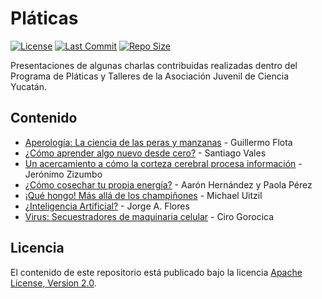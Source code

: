 # Pláticas

[![License](https://img.shields.io/github/license/ajcyucatan/platicas?style=popout-square)](https://github.com/ajcyucatan/platicas/blob/master/LICENSE "License")
[![Last Commit](https://img.shields.io/github/last-commit/ajcyucatan/platicas?style=popout-square)](https://github.com/ajcyucatan/platicas/commits/master "Last Commit")
[![Repo Size](https://img.shields.io/github/repo-size/ajcyucatan/platicas?style=popout-square)](https://github.com/ajcyucatan/platicas.git "Repo Size")

Presentaciones de algunas charlas contribuidas realizadas dentro del Programa de Pláticas y Talleres de la Asociación Juvenil de Ciencia Yucatán.


## Contenido

* [Aperología: La ciencia de las peras y manzanas](https://github.com/ajcyucatan/platicas/blob/master/%40aperologia_la_ciencia_de_las_peras_y_manzanas.pdf) - Guillermo Flota
* [¿Cómo aprender algo nuevo desde cero?](https://github.com/ajcyucatan/platicas/blob/master/%40aprender_algo_nuevo.pdf) - Santiago Vales
* [Un acercamiento a cómo la corteza cerebral procesa información](https://github.com/ajcyucatan/platicas/blob/master/%40como_la_corteza_cerebral_procesa_informacion.pdf) - Jerónimo Zizumbo
* [¿Cómo cosechar tu propia energía?](https://github.com/ajcyucatan/platicas/blob/master/%40cosechar_tu_propia_energia.pdf) - Aarón Hernández y Paola Pérez
* [¡Qué hongo! Más allá de los champiñones](https://github.com/ajcyucatan/platicas/blob/master/%40mas_alla_de_los_champinones.pdf) - Michael Uitzil
* [¿Inteligencia Artificial?](https://github.com/ajcyucatan/platicas/blob/master/%40inteligencia_artificial.pdf) - Jorge A. Flores
* [Virus: Secuestradores de maquinaria celular](https://github.com/ajcyucatan/platicas/blob/master/%40virus_secuestradores_maquinaria_celular.pdf) - Ciro Gorocica


## Licencia

El contenido de este repositorio está publicado bajo la licencia [Apache License, Version 2.0](https://www.apache.org/licenses/LICENSE-2.0.html).
